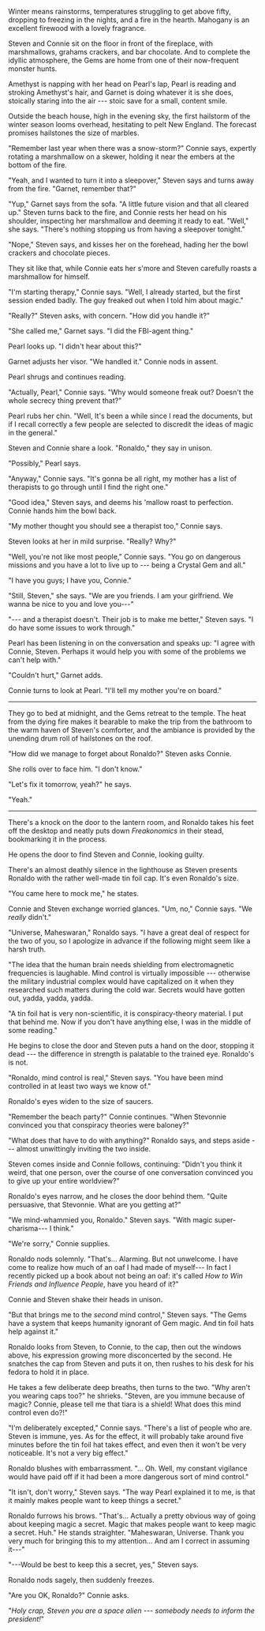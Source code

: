 Winter means rainstorms, temperatures struggling to
get above fifty, dropping to freezing in the nights, and
a fire in the hearth. Mahogany is an excellent firewood
with a lovely fragrance.

Steven and Connie sit on the floor in front of the fireplace,
with marshmallows, grahams crackers, and bar chocolate.
And to complete the idyllic atmosphere, the Gems are home from one
of their now-frequent monster hunts.

Amethyst is napping with her head on Pearl's lap, Pearl is reading and stroking
Amethyst's hair, and Garnet is doing whatever it is she does, stoically staring into the air
--- stoic save for a small, content smile.

Outside the beach house, high in the evening sky, the first hailstorm of
the winter season looms overhead, hesitating to pelt New England. The forecast promises
hailstones the size of marbles.

"Remember last year when there was a snow-storm?" Connie says, expertly
rotating a marshmallow on a skewer, holding it near the embers at the
bottom of the fire.

"Yeah, and I wanted to turn it into a sleepover," Steven says and turns away
from the fire. "Garnet, remember that?"

"Yup," Garnet says from the sofa. "A little future vision and that all cleared up." 
Steven turns back to the fire, and Connie rests her head on his shoulder, inspecting her marshmallow
and deeming it ready to eat. "Well," she says.
"There's nothing stopping us from having a sleepover tonight."

"Nope," Steven says, and kisses her on the forehead, hading her the bowl crackers and chocolate pieces.

They sit like that, while Connie eats her s'more and Steven carefully roasts a
marshmallow for himself.

"I'm starting therapy," Connie says. "Well, I already started, but the first session
ended badly. The guy freaked out when I told him about magic."

"Really?" Steven asks, with concern. "How did you handle it?"

"She called me," Garnet says. "I did the FBI-agent thing."

Pearl looks up. "I didn't hear about this?"

Garnet adjusts her visor. "We handled it." Connie nods in assent.

Pearl shrugs and continues reading.

"Actually, Pearl," Connie says. "Why would someone freak out? Doesn't
the whole secrecy thing prevent that?"

Pearl rubs her chin. "Well, It's been a while since I read the documents,
but if I recall correctly a few people are selected to discredit the ideas
of magic in the general."

Steven and Connie share a look. "Ronaldo," they say in unison.

"Possibly," Pearl says.

"Anyway," Connie says. "It's gonna be all right, my mother has a list of therapists
to go through until I find the right one."

"Good idea," Steven says, and deems his 'mallow roast to perfection. Connie hands
him the bowl back.

"My mother thought you should see a therapist too," Connie says.

Steven looks at her in mild surprise. "Really? Why?"

"Well, you're not like most people," Connie says. "You go on dangerous missions and
you have a lot to live up to --- being a Crystal Gem and all."

"I have you guys; I have you, Connie."

"Still, Steven," she says. "We are you friends. I am your girlfriend. We wanna be nice to you and
love you---"

"--- and a therapist doesn't. Their job is to make me better," Steven says. "I do have
some issues to work through."

Pearl has been listening in on the conversation and speaks up: "I agree with Connie, Steven.
Perhaps it would help you with some of the problems we can't help with."

"Couldn't hurt," Garnet adds.

Connie turns to look at Pearl. "I'll tell my mother you're on board."

----

They go to bed at midnight, and the Gems retreat to the temple.
The heat from the dying fire makes it bearable to make the trip from
the bathroom to the warm haven of Steven's comforter, and the ambiance
is provided by the unending drum roll of hailstones on the roof.

"How did we manage to forget about Ronaldo?" Steven asks Connie.

She rolls over to face him. "I don't know."

"Let's fix it tomorrow, yeah?" he says.

"Yeah."

----

There's a knock on the door to the lantern room, and Ronaldo takes his feet off
the desktop and neatly puts down *Freakonomics* in their stead, bookmarking it in
the process.

He opens the door to find Steven and Connie, looking guilty.

There's an almost deathly silence in the lighthouse as Steven
presents Ronaldo with the rather well-made tin foil cap. It's even Ronaldo's size.

"You came here to mock me," he states.

Connie and Steven exchange worried glances. "Um, no," Connie says. "We *really* didn't."

"Universe, Maheswaran," Ronaldo says. "I have a great deal of respect for the two of you,
so I apologize in advance if the following might seem like a harsh truth.

"The idea that the human brain needs shielding from electromagnetic frequencies is laughable.
Mind control is virtually impossible --- otherwise the military industrial complex would
have capitalized on it when they researched such matters during the cold war. Secrets
would have gotten out, yadda, yadda, yadda.

"A tin foil hat is very non-scientific, it is conspiracy-theory material. I put that behind me.
Now if you don't have anything else, I was in the middle of some reading."

He begins to close the door and Steven puts a hand on the door, stopping it dead --- the
difference in strength is palatable to the trained eye. Ronaldo's is not.

"Ronaldo, mind control is real," Steven says. "You have been mind controlled in
at least two ways we know of."

Ronaldo's eyes widen to the size of saucers.

"Remember the beach party?" Connie continues. "When Stevonnie convinced you that
conspiracy theories were baloney?"

"What does that have to do with anything?" Ronaldo says, and steps aside --- almost unwittingly
inviting the two inside.

Steven comes inside and Connie follows, continuing: "Didn't you think it weird, that
one person, over the course of one conversation convinced you to give up your
entire worldview?"

Ronaldo's eyes narrow, and he closes the door behind them. "Quite persuasive, that Stevonnie.
What are you getting at?"

"We mind-whammied you, Ronaldo." Steven says. "With magic super-charisma--- I think."

"We're sorry," Connie supplies.

Ronaldo nods solemnly. "That's... Alarming. But not unwelcome. I have come to realize how much of
an oaf I had made of myself--- In fact I recently picked up a book about not being an oaf: it's
called *How to Win Friends and Influence People*, have you heard of it?"

Connie and Steven shake their heads in unison.

"But that brings me to the *second* mind control," Steven says. "The Gems have a system that
keeps humanity ignorant of Gem magic. And tin foil hats help against it."

Ronaldo looks from Steven, to Connie, to the cap, then out the windows above, his expression
growing more disconcerted by the second. He snatches the cap from Steven and puts it on, then
rushes to his desk for his fedora to hold it in place.

He takes a few deliberate deep breaths, then turns to the two. "Why aren't you wearing caps too?" he
shrieks. "Steven, are you immune because of magic? Connie, please tell me that tiara is a shield!
What does this mind control even do?!"

"I'm deliberately excepted," Connie says. "There's a list of people who are. Steven is immune, yes.
As for the effect, it will probably take around five minutes before the tin foil hat takes effect,
and even then it won't be very noticeable. It's not a very big effect."

Ronaldo blushes with embarrassment. "... Oh. Well, my constant vigilance would have paid off
if it had been a more dangerous sort of mind control."

"It isn't, don't worry," Steven says. "The way Pearl explained it to me, is that it mainly
makes people want to keep things a secret."

Ronaldo furrows his brows. "That's... Actually a pretty obvious way of going about keeping
magic a secret. Magic that makes people want to keep magic a secret. Huh." He stands straighter.
"Maheswaran, Universe. Thank you very much for bringing this to my attention... And am I correct
in assuming it---"

"---Would be best to keep this a secret, yes," Steven says.

Ronaldo nods sagely, then suddenly freezes.

"Are you OK, Ronaldo?" Connie asks.

"*Holy crap, Steven you are a space alien --- somebody needs to inform the president!*"

